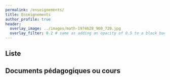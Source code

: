 ```yaml
---
permalink: /enseignements/
title: Enseignements
author_profile: true
header:
  overlay_image: ../images/math-1974628_960_720.jpg
  overlay_filter: 0.2 # same as adding an opacity of 0.5 to a black background
---
```




## Liste

## Documents pédagogiques ou cours
